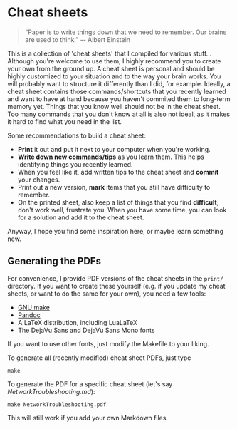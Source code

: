 # Cheat sheets

> “Paper is to write things down that we need to remember. Our brains are used to think.”
> -- Albert Einstein

This is a collection of 'cheat sheets' that I compiled for various stuff... Although you're welcome to use them, I highly recommend you to create your own from the ground up. A cheat sheet is personal and should be highly customized to your situation and to the way your brain works. You will probably want to structure it differently than I did, for example. Ideally, a cheat sheet contains those commands/shortcuts that you recently learned and want to have at hand because you haven't commited them to long-term memory yet. Things that you know well should not be in the cheat sheet. Too many commands that you don't know at all is also not ideal, as it makes it hard to find what you need in the list.

Some recommendations to build a cheat sheet:

* **Print** it out and put it next to your computer when you're working.
* **Write down new commands/tips** as you learn them. This helps identifying things you recently learned.
* When you feel like it, add written tips to the cheat sheet and **commit** your changes.
* Print out a new version, **mark** items that you still have difficulty to remember.
* On the printed sheet, also keep a list of things that you find **difficult**, don't work well, frustrate you. When you have some time, you can look for a solution and add it to the cheat sheet.

Anyway, I hope you find some inspiration here, or maybe learn something new.

## Generating the PDFs

For convenience, I provide PDF versions of the cheat sheets in the `print/` directory. If you want to create these yourself (e.g. if you update my cheat sheets, or want to do the same for your own), you need a few tools:

- [GNU make](https://www.gnu.org/software/make/)
- [Pandoc](http://johnmacfarlane.net/pandoc/)
- A LaTeX distribution, including LuaLaTeX
- The DejaVu Sans and DejaVu Sans Mono fonts

If you want to use other fonts, just modify the Makefile to your liking.

To generate all (recently modified) cheat sheet PDFs, just type

```
make
```

To generate the PDF for a specific cheat sheet (let's say *NetworkTroubleshooting.md*):

```
make NetworkTroubleshooting.pdf
```

This will still work if you add your own Markdown files.

